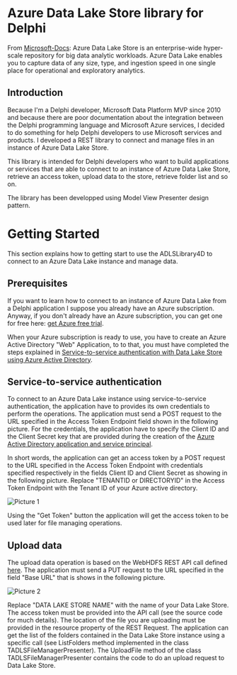 # Azure Data Lake Store library for Delphi

From [Microsoft-Docs](https://github.com/MicrosoftDocs/azure-docs/blob/master/articles/data-lake-store/data-lake-store-overview.md): Azure Data Lake Store is an enterprise-wide hyper-scale repository for big data analytic workloads. Azure Data Lake enables you to capture data of any size, type, and ingestion speed in one single place for operational and exploratory analytics.

## Introduction

Because I'm a Delphi developer, Microsoft Data Platform MVP since 2010 and because there are poor documentation about the integration between the Delphi programming language and Microsoft Azure services, I decided to do something for help Delphi developers to use Microsoft services and products. I developed a REST library to connect and manage files in an instance of Azure Data Lake Store.

This library is intended for Delphi developers who want to build applications or services that are able to connect to an instance of Azure Data Lake Store, retrieve an access token, upload data to the store, retrieve folder list and so on.

The library has been developped using Model View Presenter design pattern.

# Getting Started

This section explains how to getting start to use the ADLSLibrary4D to connect to an Azure Data Lake instance and manage data.

## Prerequisites

If you want to learn how to connect to an instance of Azure Data Lake from a Delphi application I suppose you already have an Azure subscription. Anyway, if you don't already have an Azure subscription, you can get one for free here: [get Azure free trial](https://azure.microsoft.com/en-us/free/).

When your Azure subscription is ready to use, you have to create an Azure Active Directory "Web" Application, to to that, you must have completed the steps explained in [Service-to-service authentication with Data Lake Store using Azure Active Directory](https://docs.microsoft.com/en-us/azure/data-lake-store/data-lake-store-service-to-service-authenticate-using-active-directory).

## Service-to-service authentication

To connect to an Azure Data Lake instance using service-to-service authentication, the application have to provides its own credentials to perform the operations. The application must send a POST request to the URL specified in the Access Token Endpoint field shown in the following picture. For the credentials, the application have to specify the Client ID and the Client Secret key that are provided during the creation of the [Azure Active Directory application and service principal](https://docs.microsoft.com/en-us/azure/azure-resource-manager/resource-group-create-service-principal-portal).

In short words, the application can get an access token by a POST request to the URL specified in the Access Token Endpoint with credentials specified respectively in the fields Client ID and Client Secret as showing in the following picture. Replace "TENANTID or DIRECTORYID" in the Access Token Endpoint with the Tenant ID of your Azure active directory.

![Picture 1](https://github.com/segovoni/azure-data-lake-store-delphi/blob/master/ADL%20Store%20Library%20for%20Delphi/img/ADLSLibrary4D_Connector.png)

Using the "Get Token" button the application will get the access token to be used later for file managing operations.

## Upload data

The upload data operation is based on the WebHDFS REST API call defined [here](http://hadoop.apache.org/docs/stable/hadoop-project-dist/hadoop-hdfs/WebHDFS.html#Create_and_Write_to_a_File). The application must send a PUT request to the URL specified in the field "Base URL" that is shows in the following picture.

![Picture 2](https://github.com/segovoni/azure-data-lake-store-delphi/blob/master/ADL%20Store%20Library%20for%20Delphi/img/ADLSLibrary4D_FileManager.png)

Replace "DATA LAKE STORE NAME" with the name of your Data Lake Store. The access token must be provided into the API call (see the source code for much details). The location of the file you are uploading must be provided in the resource property of the REST Request. The application can get the list of the folders contained in the Data Lake Store instance using a specific call (see ListFolders method implemented in the class TADLSFileManagerPresenter). The UploadFile method of the class TADLSFileManagerPresenter contains the code to do an upload request to Data Lake Store.
